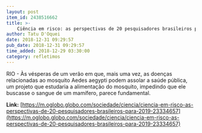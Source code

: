 ```yaml
---
layout: post
item_id: 2438516662
title: >-
    Ciência em risco: as perspectivas de 20 pesquisadores brasileiros para 2019
author: Tatu D'Oquei
date: 2018-12-31 09:29:57
pub_date: 2018-12-31 09:29:57
time_added: 2018-12-29 03:30:00
category: refletimos
---
```


RIO - Às vésperas de um verão em que, mais uma vez, as doenças relacionadas ao mosquito Aedes aegypti podem assolar a saúde pública, um projeto que estudaria a alimentação do mosquito, impedindo que ele buscasse o sangue de um mamífero, parece fundamental.

**Link:** [https://m.oglobo.globo.com/sociedade/ciencia/ciencia-em-risco-as-perspectivas-de-20-pesquisadores-brasileiros-para-2019-23334657](https://m.oglobo.globo.com/sociedade/ciencia/ciencia-em-risco-as-perspectivas-de-20-pesquisadores-brasileiros-para-2019-23334657)

